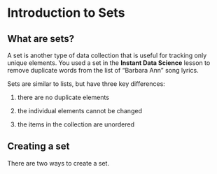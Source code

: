 # Introduction to Sets

## What are sets?

A set is another type of data collection that is useful for tracking only unique elements. You used a set in the **Instant Data Science** lesson to remove duplicate words from the list of “Barbara Ann” song lyrics.

Sets are similar to lists, but have three key differences:

1) there are no duplicate elements

2) the individual elements cannot be changed

3) the items in the collection are unordered


## Creating a set

There are two ways to create a set.
